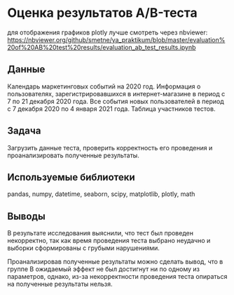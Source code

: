 # Оценка результатов A/B-теста
для отображения графиков plotly лучше смотреть через nbviewer:
https://nbviewer.org/github/smetne/ya_praktikum/blob/master/evaluation%20of%20AB%20test%20results/evaluation_ab_test_results.ipynb

## Данные
Календарь маркетинговых событий на 2020 год.
Информация о пользователях, зарегистрировавшихся в интернет-магазине в период с 7 по 21 декабря 2020 года.
Все события новых пользователей в период с 7 декабря 2020 по 4 января 2021 года.
Таблица участников тестов.

## Задача
Загрузить данные теста, проверить корректность его проведения и проанализировать полученные результаты.
    
## Используемые библиотеки
pandas, numpy, datetime, seaborn, scipy, matplotlib, plotly, math

## Выводы
В результате исследования выяснили, что тест был проведен некорректно, так как время проведения теста выбрано неудачно и выборки сформированы с грубыми нарушениями.

Проанализировав полученные результаты можно сделать вывод, что в группе В ожидаемый эффект не был достигнут ни по одному из параметров, однако, из-за некорректности проведения теста опираться на полученные результаты нельзя.